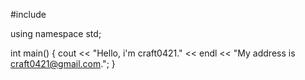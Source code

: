 #include <iostream>

using namespace std;

int main()
{
	cout << "Hello, i\'m craft0421." << endl << "My address is craft0421@gmail.com.";
}

